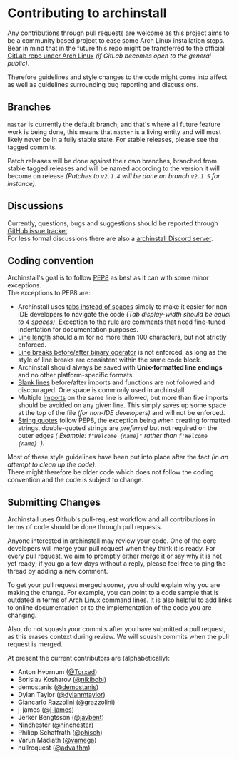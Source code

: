 # Contributing to archinstall

Any contributions through pull requests are welcome as this project aims to be a community based project to ease some
Arch Linux installation steps. Bear in mind that in the future this repo might be transferred to the
official [GitLab repo under Arch Linux](http://gitlab.archlinux.org/archlinux/) *(if GitLab becomes open to the general
public)*.

Therefore guidelines and style changes to the code might come into affect as well as guidelines surrounding bug
reporting and discussions.

## Branches

`master` is currently the default branch, and that's where all future feature work is being done, this means
that `master` is a living entity and will most likely never be in a fully stable state. For stable releases, please see
the tagged commits.

Patch releases will be done against their own branches, branched from stable tagged releases and will be named according
to the version it will become on release *(Patches to `v2.1.4` will be done on branch `v2.1.5` for instance)*.

## Discussions

Currently, questions, bugs and suggestions should be reported
through [GitHub issue tracker](https://github.com/archlinux/archinstall/issues).<br>
For less formal discussions there are also a [archinstall Discord server](https://discord.gg/cqXU88y).

## Coding convention

Archinstall's goal is to follow [PEP8](https://www.python.org/dev/peps/pep-0008/) as best as it can with some minor
exceptions.<br>
The exceptions to PEP8 are:

* Archinstall uses [tabs instead of spaces](https://www.python.org/dev/peps/pep-0008/#tabs-or-spaces) simply to make it
  easier for non-IDE developers to navigate the code *(Tab display-width should be equal to 4 spaces)*. Exception to the
  rule are comments that need fine-tuned indentation for documentation purposes.
* [Line length](https://www.python.org/dev/peps/pep-0008/#maximum-line-length) should aim for no more than 100
  characters, but not strictly enforced.
* [Line breaks before/after binary operator](https://www.python.org/dev/peps/pep-0008/#should-a-line-break-before-or-after-a-binary-operator)
  is not enforced, as long as the style of line breaks are consistent within the same code block.
* Archinstall should always be saved with **Unix-formatted line endings** and no other platform-specific formats.
* [Blank lines](https://www.python.org/dev/peps/pep-0008/#blank-lines) before/after imports and functions are not
  followed and discouraged. One space is commonly used in archinstall.
* Multiple [Imports](https://www.python.org/dev/peps/pep-0008/#imports) on the same line is allowed, but more than five
  imports should be avoided on any given line. This simply saves up some space at the top of the file *(for non-IDE
  developers)* and will not be enforced.
* [String quotes](https://www.python.org/dev/peps/pep-0008/#string-quotes) follow PEP8, the exception being when
  creating formatted strings, double-quoted strings are *preferred* but not required on the outer edges *(
  Example: `f"Welcome {name}"` rather than `f'Welcome {name}'`)*.

Most of these style guidelines have been put into place after the fact *(in an attempt to clean up the code)*.<br>
There might therefore be older code which does not follow the coding convention and the code is subject to change.

## Submitting Changes

Archinstall uses Github's pull-request workflow and all contributions in terms of code should be done through pull
requests.<br>

Anyone interested in archinstall may review your code. One of the core developers will merge your pull request when they
think it is ready. For every pull request, we aim to promptly either merge it or say why it is not yet ready; if you go
a few days without a reply, please feel free to ping the thread by adding a new comment.

To get your pull request merged sooner, you should explain why you are making the change. For example, you can point to
a code sample that is outdated in terms of Arch Linux command lines. It is also helpful to add links to online
documentation or to the implementation of the code you are changing.

Also, do not squash your commits after you have submitted a pull request, as this erases context during review. We will
squash commits when the pull request is merged.

At present the current contributors are (alphabetically):

* Anton Hvornum ([@Torxed](https://github.com/Torxed))
* Borislav Kosharov ([@nikibobi](https://github.com/nikibobi))
* demostanis ([@demostanis](https://github.com/demostanis))
* Dylan Taylor ([@dylanmtaylor](https://github.com/dylanmtaylor))
* Giancarlo Razzolini (@[grazzolini](https://github.com/grazzolini))
* j-james ([@j-james](https://github.com/j-james))
* Jerker Bengtsson ([@jaybent](https://github.com/jaybent))
* Ninchester ([@ninchester](https://github.com/ninchester))
* Philipp Schaffrath ([@phisch](https://github.com/phisch))
* Varun Madiath ([@vamega](https://github.com/vamega))
* nullrequest ([@advaithm](https://github.com/advaithm))

